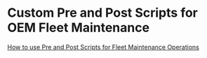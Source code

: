 # Custom Pre and Post Scripts for OEM Fleet Maintenance

[How to use Pre and Post Scripts for Fleet Maintenance Operations](./Using-FM-pre-and-post-actions.md)

